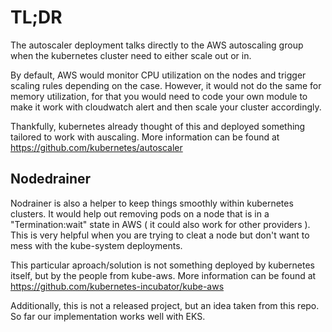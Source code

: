# TL;DR

The autoscaler deployment talks directly to the AWS autoscaling group when the kubernetes cluster need to either scale out or in. 

By default, AWS would monitor CPU utilization on the nodes and trigger scaling rules depending on the case. However, it would not do the same for memory utilization, for that you would need to code your own module to make it work with cloudwatch alert and then scale your cluster accordingly.

Thankfully, kubernetes already thought of this and deployed something tailored to work with auscaling. More information can be found at https://github.com/kubernetes/autoscaler


## Nodedrainer

Nodrainer is also a helper to keep things smoothly within kubernetes clusters. It would help out removing pods on a node that is in a "Termination:wait" state in AWS ( it could also work for other providers ). This is very helpful when you are trying to cleat a node but don't want to mess with the kube-system deployments. 

This particular aproach/solution is not something deployed by kubernetes itself, but by the people from kube-aws. More information can be found at https://github.com/kubernetes-incubator/kube-aws

Additionally, this is not a released project, but an idea taken from this repo. So far our implementation works well with EKS.


